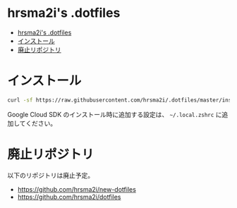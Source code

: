 # hrsma2i's .dotfiles

<!-- TOC -->

- [hrsma2i's .dotfiles](#hrsma2is-dotfiles)
- [インストール](#インストール)
- [廃止リポジトリ](#廃止リポジトリ)

<!-- /TOC -->

# インストール

```sh
curl -sf https://raw.githubusercontent.com/hrsma2i/.dotfiles/master/install.sh | sh -s
```

Google Cloud SDK のインストール時に追加する設定は、 `~/.local.zshrc` に追加してください。

# 廃止リポジトリ

以下のリポジトリは廃止予定。

- https://github.com/hrsma2i/new-dotfiles
- https://github.com/hrsma2i/dotfiles
